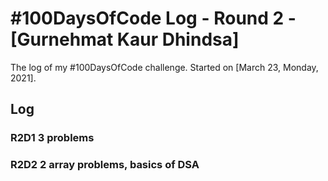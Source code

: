 # #100DaysOfCode Log - Round 2 - [Gurnehmat Kaur Dhindsa]

The log of my #100DaysOfCode challenge. Started on [March 23, Monday, 2021].

## Log

### R2D1  3 problems

### R2D2  2 array problems, basics of DSA
